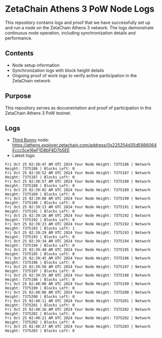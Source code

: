 # ZetaChain Athens 3 PoW Node Logs
This repository contains logs and proof that we have successfully set up and run a node on the ZetaChain Athens 3 network. The logs demonstrate continuous node operation, including synchronization details and performance.

## Contents
- Node setup information
- Synchronization logs with block height details
- Ongoing proof of work logs to verify active participation in the ZetaChain network

## Purpose
This repository serves as documentation and proof of participation in the ZetaChain Athens 3 PoW testnet.

## Logs

- [Third Bunny](https://thirdbunny.xyz/) node: https://athens.explorer.zetachain.com/address/0x225254d35dE666064Eccc5ce16eF1D8bF8D7b5EE
- Latest logs:
```
Fri Oct 25 02:38:47 AM UTC 2024 Your Node Height: 7375186 | Network Height: 7375186 | Blocks Left: 0
Fri Oct 25 02:38:52 AM UTC 2024 Your Node Height: 7375187 | Network Height: 7375187 | Blocks Left: 0
Fri Oct 25 02:38:57 AM UTC 2024 Your Node Height: 7375188 | Network Height: 7375188 | Blocks Left: 0
Fri Oct 25 02:39:02 AM UTC 2024 Your Node Height: 7375189 | Network Height: 7375189 | Blocks Left: 0
Fri Oct 25 02:39:08 AM UTC 2024 Your Node Height: 7375190 | Network Height: 7375190 | Blocks Left: 0
Fri Oct 25 02:39:13 AM UTC 2024 Your Node Height: 7375191 | Network Height: 7375191 | Blocks Left: 0
Fri Oct 25 02:39:18 AM UTC 2024 Your Node Height: 7375192 | Network Height: 7375192 | Blocks Left: 0
Fri Oct 25 02:39:23 AM UTC 2024 Your Node Height: 7375192 | Network Height: 7375193 | Blocks Left: 1
Fri Oct 25 02:39:29 AM UTC 2024 Your Node Height: 7375193 | Network Height: 7375193 | Blocks Left: 0
Fri Oct 25 02:39:34 AM UTC 2024 Your Node Height: 7375194 | Network Height: 7375194 | Blocks Left: 0
Fri Oct 25 02:39:40 AM UTC 2024 Your Node Height: 7375195 | Network Height: 7375195 | Blocks Left: 0
Fri Oct 25 02:39:45 AM UTC 2024 Your Node Height: 7375196 | Network Height: 7375196 | Blocks Left: 0
Fri Oct 25 02:39:50 AM UTC 2024 Your Node Height: 7375197 | Network Height: 7375197 | Blocks Left: 0
Fri Oct 25 02:39:55 AM UTC 2024 Your Node Height: 7375198 | Network Height: 7375198 | Blocks Left: 0
Fri Oct 25 02:40:00 AM UTC 2024 Your Node Height: 7375199 | Network Height: 7375199 | Blocks Left: 0
Fri Oct 25 02:40:06 AM UTC 2024 Your Node Height: 7375200 | Network Height: 7375200 | Blocks Left: 0
Fri Oct 25 02:40:11 AM UTC 2024 Your Node Height: 7375201 | Network Height: 7375201 | Blocks Left: 0
Fri Oct 25 02:40:16 AM UTC 2024 Your Node Height: 7375202 | Network Height: 7375202 | Blocks Left: 0
Fri Oct 25 02:40:21 AM UTC 2024 Your Node Height: 7375202 | Network Height: 7375202 | Blocks Left: 0
Fri Oct 25 02:40:27 AM UTC 2024 Your Node Height: 7375203 | Network Height: 7375203 | Blocks Left: 0
```
